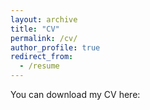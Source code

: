 ```yaml
---
layout: archive
title: "CV"
permalink: /cv/
author_profile: true
redirect_from:
  - /resume
---
```


You can download my CV here: 
